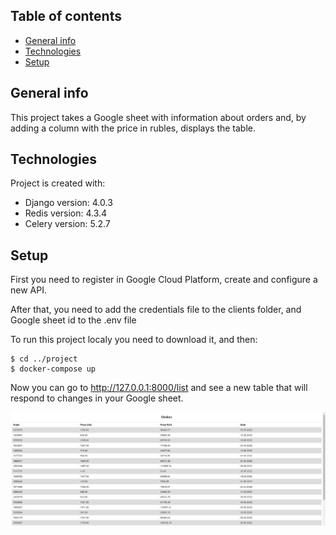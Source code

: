 ## Table of contents
* [General info](#general-info)
* [Technologies](#technologies)
* [Setup](#setup)

## General info
This project takes a Google sheet with information about orders and, by adding a column with the price in rubles, displays the table.
	
## Technologies
Project is created with:
* Django version: 4.0.3
* Redis version: 4.3.4
* Celery version: 5.2.7
	
## Setup
First you need to register in Google Cloud Platform, create and configure a new API.

After that, you need to add the credentials file to the clients folder, and Google sheet id to the .env file

To run this project localy you need to download it, and then:

```
$ cd ../project
$ docker-compose up
```
Now you can go to http://127.0.0.1:8000/list and see a new table that will respond to changes in your Google sheet.

![Alt text](demo_image.PNG "DEMO")